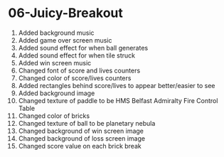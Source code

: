 # 06-Juicy-Breakout

1. Added background music
2. Added game over screen music
3. Added sound effect for when ball generates
4. Added sound effect for when tile struck
5. Added win screen music
6. Changed font of score and lives counters
7. Changed color of score/lives counters 
8. Added rectangles behind score/lives to appear better/easier to see
9. Added background image
10. Changed texture of paddle to be HMS Belfast Admiralty Fire Control Table
11. Changed color of bricks 
12. Changed texture of ball to be planetary nebula
13. Changed background of win screen image 
14. Changed background of loss screen image 
15. Changed score value on each brick break 
